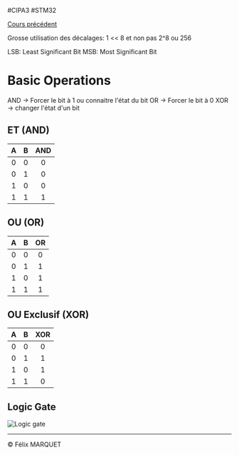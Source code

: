#CIPA3 #STM32

[Cours précédent](STM32%20Cours%201.md)

Grosse utilisation des décalages: 1 << 8 et non pas 2^8 ou 256

LSB: Least Significant Bit
MSB: Most Significant Bit

# Basic Operations
AND -> Forcer le bit à 1 ou connaitre l'état du bit
OR -> Forcer le bit à 0
XOR -> changer l'état d'un bit

## ET (AND)
|  A  |  B  | AND |
| :-: | :-: | :-: |
|  0  |  0  |  0  |
|  0  |  1  |  0  |
|  1  |  0  |  0  |
|  1  |  1  |  1  |

## OU (OR)
|  A  |  B  | OR  |
| :-: | :-: | :-: |
|  0  |  0  |  0  |
|  0  |  1  |  1  |
|  1  |  0  |  1  |
|  1  |  1  |  1  |

## OU Exclusif (XOR)
|  A  |  B  | XOR |
| :-: | :-: | :-: |
|  0  |  0  |  0  |
|  0  |  1  |  1  |
|  1  |  0  |  1  |
|  1  |  1  |  0  |
## Logic Gate
![Logic gate](https://i0.wp.com/www.goodmath.org/blog/wp-content/uploads/2022/12/basic-gates.png?w=417)



---
&copy; Félix MARQUET